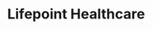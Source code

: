 ---
body_classes: "project-page"
template: lifepoint
title: Lifepoint Healthcare
vert_text: Web Design
details:
    -
        client: Lifepoint Healthcare
        role: "Design, Development"
        year: "2017"
        url: "http://www.lifepointhealthcare.co.uk/"
background: bg-bw.jpg
main_img: main.jpg
laptop_img: laptop.png
intro_title: Independent Health Insurance Specialists
intro_text: Lifepoint Health insurance previously had a very corporate site that catered for a wide range of insurance products, but wanted to change their offering to be more focused on just health insurance and have a more personal feel.<br><br>So I created them something that focused on the health insurance sector and was less corporate in style, but still felt professional and kept their previous colour scheme. In order to create someting that felt a bit more personal, I tried to use imagery that was a bit less corporate where possible and more about family and caring.
inner_bgtext_1: About
inner_label_1: Personal Insurance
inner_bgtext_2: Case Studies
inner_label_2: Introducers
heading_font: Tex Gyre Adventor
body_font: Heebo
---